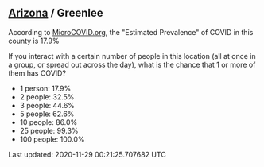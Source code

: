 
## [Arizona](/united-states/arizona) / Greenlee

According to [MicroCOVID.org](http://microcovid.org),
the "Estimated Prevalence" of COVID in this county is 17.9%

If you interact with a certain number of people in this location
(all at once in a group, or spread out across the day), what is the chance that
1 or more of them has COVID?

- 1 person: 17.9%
- 2 people: 32.5%
- 3 people: 44.6%
- 5 people: 62.6%
- 10 people: 86.0%
- 25 people: 99.3%
- 100 people: 100.0%

Last updated: 2020-11-29 00:21:25.707682 UTC

